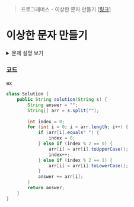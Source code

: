 > 프로그래머스 - 이상한 문자 만들기 [[링크](https://school.programmers.co.kr/learn/courses/30/lessons/12930)]

# 이상한 문자 만들기 

<details markdown="1">
<summary>문제 설명 보기</summary>
<img src="https://user-images.githubusercontent.com/86038910/185799631-3f604732-7717-486f-b295-3dd0bb3cd2c3.png">
</details>

### 코드
ex
```java
class Solution {
    public String solution(String s) {
        String answer = "";
        String[] arr = s.split("");
        
        int index = 0;
        for (int i = 0; i < arr.length; i++) {
            if (arr[i].equals" ") {
                index = 0;
            } else if (index % 2 == 0) {
                arr[i] = arr[i].toUpperCase();
                index++;
            } else if (index % 2 == 1) {
                arr[i] = arr[i].toLowerCase();
            }
            answer += arr[i];
        }
        return answer;
    }
}
```

